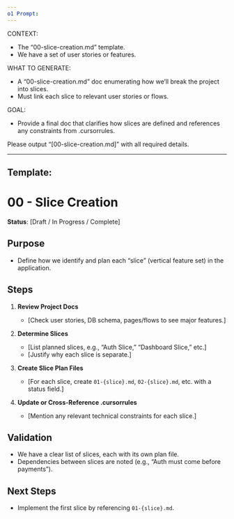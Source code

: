 ```yaml
--- 
o1 Prompt:
---
```


CONTEXT:
- The “00-slice-creation.md” template.
- We have a set of user stories or features.

WHAT TO GENERATE:
- A “00-slice-creation.md” doc enumerating how we’ll break the project into slices.
- Must link each slice to relevant user stories or flows.

GOAL:
- Provide a final doc that clarifies how slices are defined and references any constraints from .cursorrules.

Please output “[00-slice-creation.md]” with all required details.


---
Template:
---

# 00 - Slice Creation
**Status**: [Draft / In Progress / Complete]

## Purpose
- Define how we identify and plan each “slice” (vertical feature set) in the application.

## Steps
1. **Review Project Docs**
   - [Check user stories, DB schema, pages/flows to see major features.]

2. **Determine Slices**
   - [List planned slices, e.g., “Auth Slice,” “Dashboard Slice,” etc.]
   - [Justify why each slice is separate.]

3. **Create Slice Plan Files**
   - [For each slice, create `01-{slice}.md`, `02-{slice}.md`, etc. with a status field.]

4. **Update or Cross-Reference .cursorrules**
   - [Mention any relevant technical constraints for each slice.]

## Validation
- We have a clear list of slices, each with its own plan file.
- Dependencies between slices are noted (e.g., “Auth must come before payments”).

## Next Steps
- Implement the first slice by referencing `01-{slice}.md`.
